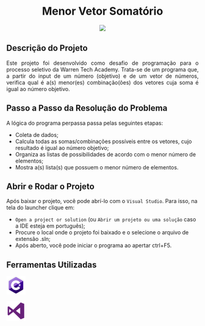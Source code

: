 <h1 align="center"> Menor Vetor Somatório </h1>
  
<p align="center">
<img src="Imagens/Menor%20Vetor%20Somatório.png" width=300> </p>

## Descrição do Projeto
<p align="justify">
  Este projeto foi desenvolvido como desafio de programação para o processo seletivo da Warren Tech Academy. Trata-se de um programa que, a partir do input de um número (objetivo) e de um vetor de números, verifica qual é a(s) menor(es) combinação(ões) dos vetores cuja soma é igual ao número objetivo. </p>
  

 
## Passo a Passo da Resolução do Problema
  
  A lógica do programa perpassa passa pelas seguintes etapas:
  - Coleta de dados;
  - Calcula todas as somas/combinações possíveis entre os vetores, cujo resultado é igual ao número objetivo;
  - Organiza as listas de possibilidades de acordo com o menor número de elementos;
  - Mostra a(s) lista(s) que possuem o menor número de elementos.
      
## Abrir e Rodar o Projeto

Após baixar o projeto, você pode abrí-lo com o `Visual Studio`. Para isso, na tela do launcher clique em:
  - `Open a project or solution` (ou `Abrir um projeto ou uma solução` caso a IDE esteja em português);
  - Procure o local onde o projeto foi baixado e o selecione o arquivo de extensão .sln;
  - Após aberto, você pode iniciar o programa ao apertar ctrl+F5.
  
 ## Ferramentas Utilizadas
  
<a href="https://docs.microsoft.com/pt-br/dotnet/csharp/"><img src="Imagens/C%23%20Logo.png" width="50">
  
<a href="https://visualstudio.microsoft.com/pt-br/vs/"><img src="/Imagens/Visual%20Studio%20Logo.png" width="50">
  
